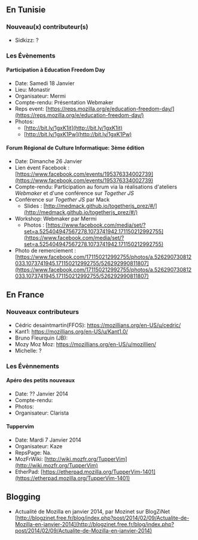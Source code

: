 ## En Tunisie
### Nouveau(x) contributeur(s)
* Sidkizz: ?

### Les Évènements
#### Participation à Education Freedom Day
* Date: Samedi 18 Janvier
* Lieu: Monastir
* Organisateur: Mermi
* Compte-rendu: Présentation Webmaker
* Reps event: [https://reps.mozilla.org/e/education-freedom-day/](https://reps.mozilla.org/e/education-freedom-day/)
* Photos:
    * [http://bit.ly/1gxK1it](http://bit.ly/1gxK1it)
    * [http://bit.ly/1gxK1Pw](http://bit.ly/1gxK1Pw)

#### Forum Régional de Culture Informatique: 3ème édition
* Date: Dimanche 26 Janvier
* Lien évent Facebook : [https://www.facebook.com/events/195376334002739](https://www.facebook.com/events/195376334002739)
* Compte-rendu: Participation au forum via la réalisations d'ateliers _Webmaker_ et d'une conférence sur _Together JS_
* Conférence sur _Together JS_ par Mack
    * Slides : [http://medmack.github.io/togetherjs_prez/#/](http://medmack.github.io/togetherjs_prez/#/)
* Workshop: Webmaker par Mermi
    * Photos : [https://www.facebook.com/media/set/?set=a.525404947567278.1073741942.171150212992755](https://www.facebook.com/media/set/?set=a.525404947567278.1073741942.171150212992755)
* Photo de remerciement : [https://www.facebook.com/171150212992755/photos/a.526290730812033.1073741945.171150212992755/526292990811807](https://www.facebook.com/171150212992755/photos/a.526290730812033.1073741945.171150212992755/526292990811807)

## En France
### Nouveaux contributeurs
* Cédric desaintmartin(FFOS): https://mozillians.org/en-US/u/cedric/
* Kant1: https://mozillians.org/en-US/u/Kant1.0/
* Bruno Fleurquin (JB):
* Mozy Moz Moz: https://mozillians.org/en-US/u/mozillien/
* Michelle: ?

### Les Évènnements

#### Apéro des petits nouveaux
* Date: ?? Janvier 2014
* Compte-rendu:
* Photos:
* Organisateur: Clarista

#### Tuppervim
* Date: Mardi 7 Janvier 2014
* Organisateur: Kaze
* RepsPage: Na.
* MozFrWiki: [http://wiki.mozfr.org/TupperVim](http://wiki.mozfr.org/TupperVim)
* EtherPad: [https://etherpad.mozilla.org/TupperVim-1401](https://etherpad.mozilla.org/TupperVim-1401)

## Blogging
* Actualité de Mozilla en janvier 2014, par Mozinet sur BlogZiNet [http://blogzinet.free.fr/blog/index.php?post/2014/02/09/Actualite-de-Mozilla-en-janvier-2014](http://blogzinet.free.fr/blog/index.php?post/2014/02/09/Actualite-de-Mozilla-en-janvier-2014)